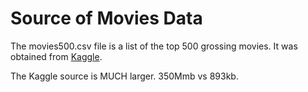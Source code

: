 # Source of Movies Data
The movies500.csv file is a list of the top 500 grossing movies. It was obtained from [Kaggle](https://www.kaggle.com/datasets/akshaypawar7/millions-of-movies/data).

The Kaggle source is MUCH larger. 350Mmb vs 893kb.

